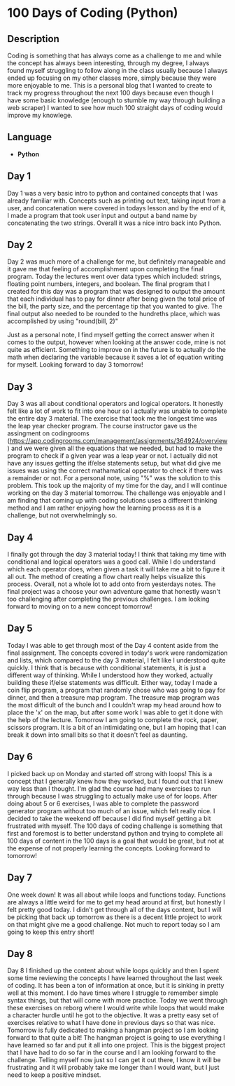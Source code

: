 <h1> 100 Days of Coding (Python) </h1>

<h2>Description</h2>
Coding is something that has always come as a challenge to me and while the concept has always been interesting, through my degree, I always found myself struggling to follow along in the class usually because I always ended up focusing on my other classes more, simply because they were more enjoyable to me. This is a personal blog that I wanted to create to track my progress throughout the next 100 days because even though I have some basic knowledge (enough to stumble my way through building a web scraper) I wanted to see how much 100 straight days of coding would improve my knowlege. 
<br />


<h2>Language</h2>

- <b>Python</b> 

<h2>Day 1 </h2>

Day 1 was a very basic intro to python and contained concepts that I was already familiar with. Concepts such as printing out text, taking input from a user, and concatenation were covered in todays lesson and by the end of it, I made a program that took user input and output a band name by concatenating the two strings. Overall it was a nice intro back into Python.

<h2>Day 2 </h2>

Day 2 was much more of a challenge for me, but definitely manageable and it gave me that feeling of accomplishment upon completing the final program. Today the lectures went over data types which included: strings, floating point numbers, integers, and boolean. The final program that I created for this day was a program that was designed to output the amount that each individual has to pay for dinner after being given the total price of the bill, the party size, and the percentage tip that you wanted to give. The final output also needed to be rounded to the hundreths place, which was accomplished by using "round(bill, 2)"
<br />

Just as a personal note, I find myself getting the correct answer when it comes to the output, however when looking at the answer code, mine is not quite as efficient. Something to improve on in the future is to actually do the math when declaring the variable because it saves a lot of equation writing for myself. Looking forward to day 3 tomorrow!

<h2>Day 3 </h2>

Day 3 was all about conditional operators and logical operators. It honestly felt like a lot of work to fit into one hour so I actually was unable to complete the entire day 3 material. The exercise that took me the longest time was the leap year checker program. The course instructor gave us the assingment on codingrooms (https://app.codingrooms.com/management/assignments/364924/overview) and we were given all the equations that we needed, but had to make the program to check if a given year was a leap year or not. I actually did not have any issues getting the if/else statements setup, but what did give me issues was using the correct mathamatical opperator to check if there was a remainder or not. For a personal note, using "%" was the solution to this problem. This took up the majority of my time for the day, and I will continue working on the day 3 material tomorrow. The challenge was enjoyable and I am finding that coming up with coding solutions uses a different thinking method and I am rather enjoying how the learning process as it is a challenge, but not overwhelmingly so.

<h2>Day 4 </h2>

I finally got through the day 3 material today! I think that taking my time with conditional and logical operators was a good call. While I do understand which each operator does, when given a task it will take me a bit to figure it all out. The method of creating a flow chart really helps visualize this process. Overall, not a whole lot to add onto from yesterdays notes. The final project was a choose your own adventure game that honestly wasn't too challenging after completing the previous challenges. I am looking forward to moving on to a new concept tomorrow!

<h2>Day 5 </h2>

Today I was able to get through most of the Day 4 content aside from the final assignment. The concepts covered in today's work were randomization and lists, which compared to the day 3 material, I felt like I understood quite quickly. I think that is because with conditional statements, it is just a different way of thinking. While I understood how they worked, actually building these if/else statements was difficult. Either way, today I made a coin flip program, a program that randomly chose who was going to pay for dinner, and then a treasure map program. The treasure map program was the most difficult of the bunch and I couldn't wrap my head around how to place the 'x' on the map, but after some work I was able to get it done with the help of the lecture. Tomorrow I am going to complete the rock, paper, scissors program. It is a bit of an intimidating one, but I am hoping that I can break it down into small bits so that it doesn't feel as daunting. 

<h2>Day 6 </h2>

I picked back up on Monday and started off strong with loops! This is a concept that I generally knew how they worked, but I found out that I knew way less than I thought. I'm glad the course had many exercises to run through because I was struggling to actually make use of for loops. After doing about 5 or 6 exercises, I was able to complete the password generator program without too much of an issue, which felt really nice. I decided to take the weekend off because I did find myself getting a bit frustrated with myself. The 100 days of coding challenge is something that first and foremost is to better understand python and trying to complete all 100 days of content in the 100 days is a goal that would be great, but not at the expense of not properly learning the concepts. Looking forward to tomorrow!

<h2>Day 7 </h2>

One week down! It was all about while loops and functions today. Functions are always a little weird for me to get my head around at first, but honestly I felt pretty good today. I didn't get through all of the days content, but I will be picking that back up tomorrow as there is a decent little project to work on that might give me a good challenge. Not much to report today so I am going to keep this entry short! 

<h2>Day 8 </h2>

Day 8 I finished up the content about while loops quickly and then I spent some time reviewing the concepts I have learned throughout the last week of coding. It has been a ton of information at once, but it is sinking in pretty well at this moment. I do have times where I struggle to remember simple syntax things, but that will come with more practice. Today we went through these exercises on reborg where I would write while loops that would make a character hurdle until he got to the objective. It was a pretty easy set of exercises relative to what I have done in previous days so that was nice. Tomorrow is fully dedicated to making a hangman project so I am looking forward to that quite a bit! The hangman project is going to use everything I have learned so far and put it all into one project. This is the biggest project that I have had to do so far in the course and I am looking forward to the challenge. Telling myself now just so I can get it out there, I know it will be frustrating and it will probably take me longer than I would want, but I just need to keep a positive mindset. 
<!--
 ```diff
- text in red
+ text in green
! text in orange
# text in gray
@@ text in purple (and bold)@@
```
--!>

